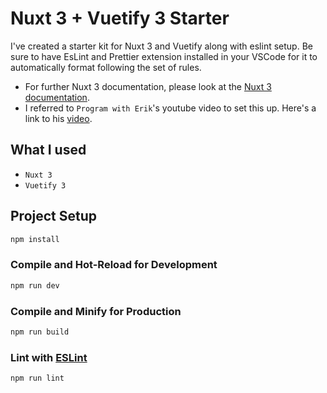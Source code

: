 # Nuxt 3 + Vuetify 3 Starter

I've created a starter kit for Nuxt 3 and Vuetify along with eslint setup. Be sure to have EsLint and Prettier extension installed in your VSCode for it to automatically format following the set of rules.

- For further Nuxt 3 documentation, please look at the [Nuxt 3 documentation](https://nuxt.com/docs/getting-started/introduction).
- I referred to `Program with Erik`'s youtube video to set this up. Here's a link to his [video](https://www.youtube.com/watch?v=xB7c0G3kVuw&t=560s).

## What I used
- `Nuxt 3`
- `Vuetify 3`

## Project Setup

```sh
npm install
```

### Compile and Hot-Reload for Development

```sh
npm run dev
```

### Compile and Minify for Production

```sh
npm run build
```

### Lint with [ESLint](https://eslint.org/)

```sh
npm run lint
```

